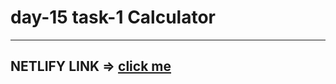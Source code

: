 # day-15 task-1 Calculator

<hr>

## NETLIFY LINK => <span><a href="https://stellar-pastelito-e5ee58.netlify.app/" target="_blank">click me</a></span>